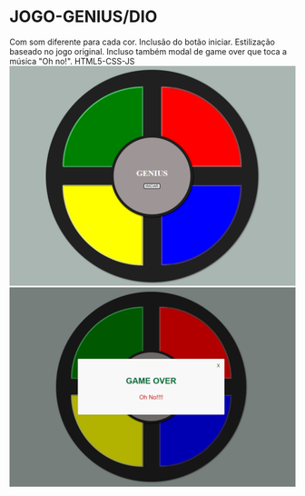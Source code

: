 # JOGO-GENIUS/DIO
Com som diferente para cada cor. Inclusão do botão iniciar. Estilização baseado no jogo original.
Incluso também modal de game over que toca a música "Oh no!".
HTML5-CSS-JS
![tela inicio](https://github.com/Marco-Jardim872/JOGO-GENIUS/blob/main/imgs/cap.PNG)
![tela fim](https://github.com/Marco-Jardim872/JOGO-GENIUS/blob/main/imgs/capover.PNG)
